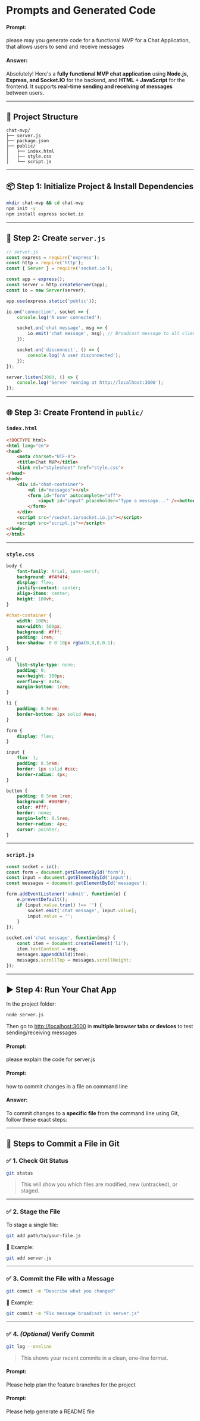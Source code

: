  # Prompts and Generated Code

 #### Prompt:
  please may you generate code for a functional MVP for a Chat Application, that allows users to send and receive messages

  #### Answer:

Absolutely! Here's a **fully functional MVP chat application** using **Node.js, Express, and Socket.IO** for the backend, and **HTML + JavaScript** for the frontend. It supports **real-time sending and receiving of messages** between users.

---

## 🧩 Project Structure

```
chat-mvp/
├── server.js
├── package.json
├── public/
│   ├── index.html
│   ├── style.css
│   └── script.js
```

---

## 📦 Step 1: Initialize Project & Install Dependencies

```bash
mkdir chat-mvp && cd chat-mvp
npm init -y
npm install express socket.io
```

---

## 🔧 Step 2: Create `server.js`

```js
// server.js
const express = require('express');
const http = require('http');
const { Server } = require('socket.io');

const app = express();
const server = http.createServer(app);
const io = new Server(server);

app.use(express.static('public'));

io.on('connection', socket => {
    console.log('A user connected');

    socket.on('chat message', msg => {
        io.emit('chat message', msg); // Broadcast message to all clients
    });

    socket.on('disconnect', () => {
        console.log('A user disconnected');
    });
});

server.listen(3000, () => {
    console.log('Server running at http://localhost:3000');
});
```

---

## 🌐 Step 3: Create Frontend in `public/`

### `index.html`

```html
<!DOCTYPE html>
<html lang="en">
<head>
    <meta charset="UTF-8">
    <title>Chat MVP</title>
    <link rel="stylesheet" href="style.css">
</head>
<body>
    <div id="chat-container">
        <ul id="messages"></ul>
        <form id="form" autocomplete="off">
            <input id="input" placeholder="Type a message..." /><button>Send</button>
        </form>
    </div>
    <script src="/socket.io/socket.io.js"></script>
    <script src="script.js"></script>
</body>
</html>
```

---

### `style.css`

```css
body {
    font-family: Arial, sans-serif;
    background: #f4f4f4;
    display: flex;
    justify-content: center;
    align-items: center;
    height: 100vh;
}

#chat-container {
    width: 100%;
    max-width: 500px;
    background: #fff;
    padding: 1rem;
    box-shadow: 0 0 10px rgba(0,0,0,0.1);
}

ul {
    list-style-type: none;
    padding: 0;
    max-height: 300px;
    overflow-y: auto;
    margin-bottom: 1rem;
}

li {
    padding: 0.5rem;
    border-bottom: 1px solid #eee;
}

form {
    display: flex;
}

input {
    flex: 1;
    padding: 0.5rem;
    border: 1px solid #ccc;
    border-radius: 4px;
}

button {
    padding: 0.5rem 1rem;
    background: #007BFF;
    color: #fff;
    border: none;
    margin-left: 0.5rem;
    border-radius: 4px;
    cursor: pointer;
}
```

---

### `script.js`

```js
const socket = io();
const form = document.getElementById('form');
const input = document.getElementById('input');
const messages = document.getElementById('messages');

form.addEventListener('submit', function(e) {
    e.preventDefault();
    if (input.value.trim() !== '') {
        socket.emit('chat message', input.value);
        input.value = '';
    }
});

socket.on('chat message', function(msg) {
    const item = document.createElement('li');
    item.textContent = msg;
    messages.appendChild(item);
    messages.scrollTop = messages.scrollHeight;
});
```

---

## ▶️ Step 4: Run Your Chat App

In the project folder:

```bash
node server.js
```

Then go to [http://localhost:3000](http://localhost:3000) in **multiple browser tabs or devices** to test sending/receiving messages

#### Prompt: 
please explain the code for server.js

#### Prompt:
how to commit changes in a file on command line

#### Answer:
To commit changes to a **specific file** from the command line using Git, follow these exact steps:

---

## 🧩 **Steps to Commit a File in Git**

### ✅ 1. **Check Git Status**

```bash
git status
```

> This will show you which files are modified, new (untracked), or staged.

---

### ✅ 2. **Stage the File**

To stage a single file:

```bash
git add path/to/your-file.js
```

🔹 Example:

```bash
git add server.js
```

---

### ✅ 3. **Commit the File with a Message**

```bash
git commit -m "Describe what you changed"
```

🔹 Example:

```bash
git commit -m "Fix message broadcast in server.js"
```

---

### ✅ 4. *(Optional)* **Verify Commit**

```bash
git log --oneline
```

> This shows your recent commits in a clean, one-line format.


#### Prompt:
Please help plan the feature branches for the project

#### Prompt:
Please help generate a README file